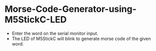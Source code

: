 # Morse-Code-Generator-using-M5StickC-LED

- Enter the word on the serial monitor input.
- The LED of M5StickC will blink to generate morse code of the given word.
